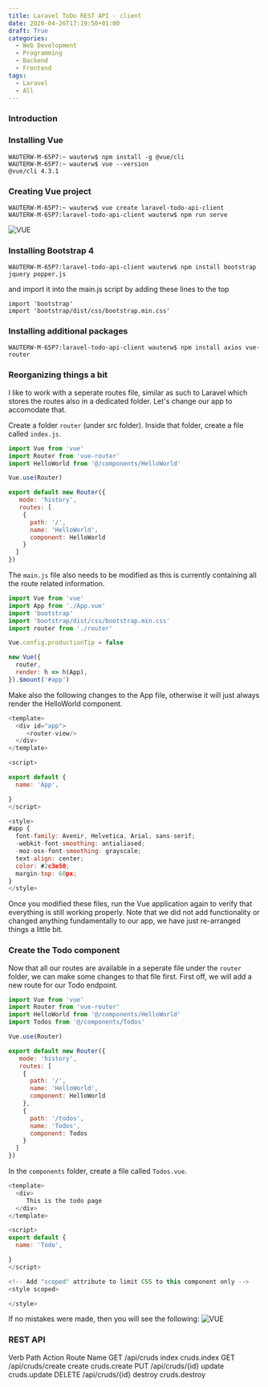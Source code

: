 ```yaml
---
title: Laravel ToDo REST API - client
date: 2020-04-26T17:19:50+01:00
draft: True
categories:
  - Web Development
  - Programming
  - Backend
  - Frontend
tags:
  - Laravel
  - All
---
```


### Introduction

### Installing Vue

```
WAUTERW-M-65P7:~ wauterw$ npm install -g @vue/cli
WAUTERW-M-65P7:~ wauterw$ vue --version
@vue/cli 4.3.1
```

### Creating Vue project

```
WAUTERW-M-65P7:~ wauterw$ vue create laravel-todo-api-client
WAUTERW-M-65P7:laravel-todo-api-client wauterw$ npm run serve
```
![VUE](/images/2020-04-22-1.png)

### Installing Bootstrap 4

```
WAUTERW-M-65P7:laravel-todo-api-client wauterw$ npm install bootstrap jquery popper.js
```
and import it into the main.js script by adding these lines to the top

```
import 'bootstrap'
import 'bootstrap/dist/css/bootstrap.min.css'
```

### Installing additional packages

```
WAUTERW-M-65P7:laravel-todo-api-client wauterw$ npm install axios vue-router
```


### Reorganizing things a bit

I like to work with a seperate routes file, similar as such to Laravel which stores the routes also in a dedicated folder. Let's change our app to accomodate that.

Create a folder `router` (under src folder). Inside that folder, create a file called `index.js`.

```javascript
import Vue from 'vue'
import Router from 'vue-router'
import HelloWorld from '@/components/HelloWorld'

Vue.use(Router)

export default new Router({
   mode: 'history',
   routes: [
    {
      path: '/',
      name: 'HelloWorld',
      component: HelloWorld
    }
  ]
})
```
The `main.js` file also needs to be modified as this is currently containing all the route related information.

```javascript
import Vue from 'vue'
import App from './App.vue'
import 'bootstrap'
import 'bootstrap/dist/css/bootstrap.min.css'
import router from './router'

Vue.config.productionTip = false

new Vue({
  router,
  render: h => h(App),
}).$mount('#app')
```
Make also the following changes to the App file, otherwise it will just always render the HelloWorld component.
```javascript
<template>
  <div id="app">
     <router-view/>
  </div>
</template>

<script>

export default {
  name: 'App',

}
</script>

<style>
#app {
  font-family: Avenir, Helvetica, Arial, sans-serif;
  -webkit-font-smoothing: antialiased;
  -moz-osx-font-smoothing: grayscale;
  text-align: center;
  color: #2c3e50;
  margin-top: 60px;
}
</style>

```
Once you modified these files, run the Vue application again to verify that everything is still working properly. Note that we did not add functionality or changed anything fundamentally to our app, we have just re-arranged things a little bit.

### Create the Todo component
Now that all our routes are available in a seperate file under the `router` folder, we can make some changes to that file first. First off, we will add a new route for our Todo endpoint.

```javascript
import Vue from 'vue'
import Router from 'vue-router'
import HelloWorld from '@/components/HelloWorld'
import Todos from '@/components/Todos'

Vue.use(Router)

export default new Router({
   mode: 'history',
   routes: [
    {
      path: '/',
      name: 'HelloWorld',
      component: HelloWorld
    },
    {
      path: '/todos',
      name: 'Todos',
      component: Todos
    }
  ]
})
```
In the `components` folder, create a file called `Todos.vue`.

```javascript
<template>
  <div>
     This is the todo page
  </div>
</template>

<script>
export default {
  name: 'Todo',

}
</script>

<!-- Add "scoped" attribute to limit CSS to this component only -->
<style scoped>

</style>

```
If no mistakes were made, then you will see the following:
![VUE](/images/2020-04-22-1.png)


### REST API

Verb	   Path	                  Action	      Route Name
GET	   /api/cruds	            index	         cruds.index
GET	   /api/cruds/create	      create	      cruds.create
PUT	   /api/cruds/{id}	      update	      cruds.update
DELETE	/api/cruds/{id}	      destroy	      cruds.destroy





